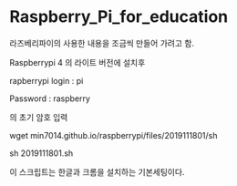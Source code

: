 # Raspberry_Pi_for_education
라즈베리파이의 사용한 내용을 조금씩 만들어 가려고 함.

Raspberrypi 4 의 라이트 버전에 설치후

rapberrypi login : pi

Password : raspberry

의 초기 암호 입력

wget min7014.github.io/raspberrypi/files/2019111801/sh

sh 2019111801.sh

이 스크립트는 한글과 크롬을 설치하는 기본세팅이다.


